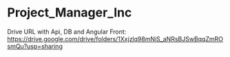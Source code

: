 # Project_Manager_Inc
Drive URL with Api, DB and Angular Front: https://drive.google.com/drive/folders/1Xxjzlq98mNiS_aNRsBJSwBqqZmROsmQu?usp=sharing
